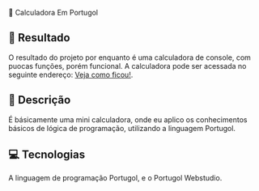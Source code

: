 🚀 Calculadora Em Portugol

## 🔗 Resultado

O resultado do projeto por enquanto é uma calculadora de console, com puocas funções, porém funcional.
A calculadora pode ser acessada no seguinte endereço: [Veja como ficou!](https://dgadelha.github.io/Portugol-Webstudio/#share=1gsjo0v).
<br> <!-- //O link expira em 15 dias! -->

## 📝 Descrição

É básicamente uma mini calculadora, onde eu aplico os conhecimentos básicos de lógica de programação, utilizando a linguagem Portugol.

## 💻 Tecnologias

A linguagem de programação Portugol, e o Portugol Webstudio.
